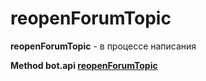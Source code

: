 # reopenForumTopic

**reopenForumTopic** - в процессе написания


















**Method bot.api [reopenForumTopic](https://core.telegram.org/bots/reopenForumTopic)**